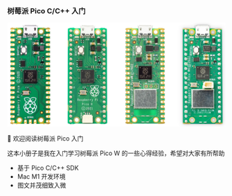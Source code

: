 ### 树莓派 Pico C/C++ 入门
![Raspberry Pi Pico](https://github.com/xtcel/Raspberry_Pi_Pico_C_Tutorial/blob/master/images/pico.jpeg)


👋  欢迎阅读树莓派 Pico 入门

这本小册子是我在入门学习树莓派 Pico W 的一些心得经验，希望对大家有所帮助

- 基于 Pico C/C++ SDK 
- Mac M1 开发环境
- 图文并茂细致入微
